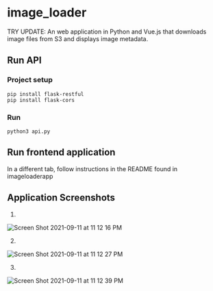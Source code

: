 # image_loader
TRY UPDATE: An web application in Python and Vue.js that downloads image files from S3 and displays image metadata.

## Run API
### Project setup
```
pip install flask-restful
pip install flask-cors
```

### Run 
```
python3 api.py
```

## Run frontend application
In a different tab, follow instructions in the README found in imageloaderapp

## Application Screenshots
1.

![Screen Shot 2021-09-11 at 11 12 16 PM](https://user-images.githubusercontent.com/394007/132974268-298e34cc-74ce-40f5-b5de-0a9e823dbbd9.png)

2.

![Screen Shot 2021-09-11 at 11 12 27 PM](https://user-images.githubusercontent.com/394007/132974270-8c64313a-ec1d-4d44-a99e-b5264d2907c7.png)

3.

![Screen Shot 2021-09-11 at 11 12 39 PM](https://user-images.githubusercontent.com/394007/132974275-2e269b8c-0ebe-4502-9e17-724fbb31911f.png)
